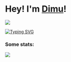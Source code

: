 # Hey! I'm [Dimu](https://dimu.dev)!
[![](https://komarev.com/ghpvc/?username=dimuhvh)](https://www.youtube.com/watch?v=dQw4w9WgXcQ)

[![Typing SVG](https://readme-typing-svg.herokuapp.com?lines=I+do+shady+stuff;then+computer+does+beep+boop)](https://git.io/typing-svg)

### Some stats:
[![](https://github-readme-stats.vercel.app/api/top-langs/?username=dimuhvh&layout=compact&theme=github_dark)](https://github.com/DimuHvH?tab=repositories)
